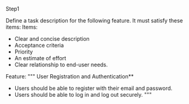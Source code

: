 Step1

Define a task description for the following feature. It must satisfy these items:
Items:
- Clear and concise description
- Acceptance criteria
- Priority
- An estimate of effort
- Clear relationship to end-user needs.

Feature:
"""
User Registration and Authentication**
- Users should be able to register with their email and password.
- Users should be able to log in and log out securely.
  """
